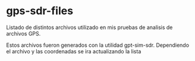 # gps-sdr-files
Listado de distintos archivos utilizado en mis pruebas de analisis de archivos GPS.

Estos archivos fueron generados con la utilidad gpt-sim-sdr. Dependiendo el archivo y las coordenadas se ira actualizando la lista

